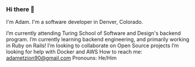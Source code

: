 ### Hi there 👋

I'm Adam. I'm a software developer in Denver, Colorado.

I’m currently attending Turing School of Software and Design's backend program.
I’m currently learning backend engineering, and primarily working in Ruby on Rails!
I’m looking to collaborate on Open Source projects
I’m looking for help with Docker and AWS
How to reach me: adametzion90@gmail.com
Pronouns: He/Him
